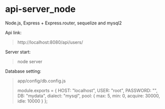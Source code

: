 # api-server_node
Node.js, Express + Express.router, sequelize and mysql2

Api link:
>http://localhost:8080/api/users/

Server start:
>node server

Database setting:
>app/config/db.config.js
>
>module.exports = {
    HOST: "localhost",
    USER: "root",
    PASSWORD: "",
    DB: "mydata",
    dialect: "mysql",
    pool: {
        max: 5,
        min: 0,
        acquire: 30000,
        idle: 10000
    }
};

